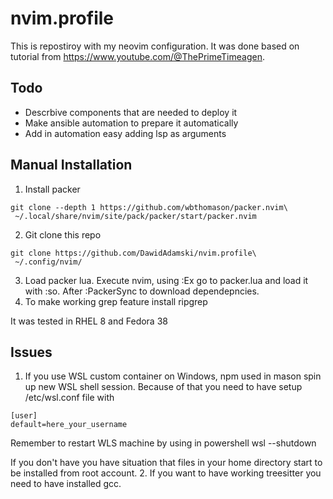 # nvim.profile
This is repostiroy with my neovim configuration. It was done based on tutorial from https://www.youtube.com/@ThePrimeTimeagen.

## Todo
- Descrbive components that are needed to deploy it
- Make ansible automation to prepare it automatically
- Add in automation easy adding lsp as arguments

## Manual Installation
1. Install packer
```
git clone --depth 1 https://github.com/wbthomason/packer.nvim\
 ~/.local/share/nvim/site/pack/packer/start/packer.nvim
```
2. Git clone this repo
```
git clone https://github.com/DawidAdamski/nvim.profile\
 ~/.config/nvim/
```
3. Load packer lua.
Execute nvim, using :Ex go to packer.lua and load it with :so. After :PackerSync to download dependepncies.
4. To make working grep feature install ripgrep

It was tested in RHEL 8 and Fedora 38

## Issues
1. If you use WSL custom container on Windows, npm used in mason spin up new WSL shell session. Because of that you need to have setup /etc/wsl.conf file with
```
[user]
default=here_your_username
```
Remember to restart WLS machine by using in powershell wsl --shutdown

If you don't have you have situation that files in your home directory start to be installed from root account. 
2. If you want to have working treesitter you need to have installed gcc. 
